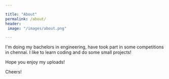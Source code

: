 ```yaml
---

title: "About"
permalink: /about/
header:
 image: "/images/about.png"

---
```


I'm doing my bachelors in engineering, have took part in some competitions in chennai. I like to learn coding and do some small projects!

Hope you enjoy my uploads!

Cheers!
